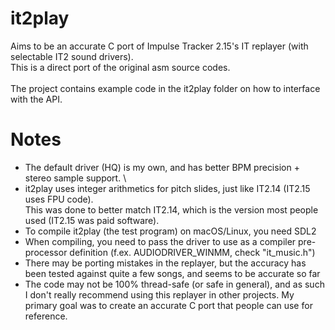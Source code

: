# it2play
Aims to be an accurate C port of Impulse Tracker 2.15's IT replayer (with selectable IT2 sound drivers). \
This is a direct port of the original asm source codes. \
\
The project contains example code in the it2play folder on how to interface with the API.

# Notes
- The default driver (HQ) is my own, and has better BPM precision + stereo sample support. \
- it2play uses integer arithmetics for pitch slides, just like IT2.14 (IT2.15 uses FPU code). \
  This was done to better match IT2.14, which is the version most people used (IT2.15 was paid software).
- To compile it2play (the test program) on macOS/Linux, you need SDL2
- When compiling, you need to pass the driver to use as a compiler pre-processor definition (f.ex. AUDIODRIVER_WINMM, check "it_music.h")
- There may be porting mistakes in the replayer, but the accuracy has been tested against quite a few songs, and seems to be accurate so far
- The code may not be 100% thread-safe (or safe in general), and as such I don't really recommend using this replayer in other projects.
  My primary goal was to create an accurate C port that people can use for reference.

